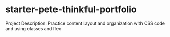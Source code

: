 # starter-pete-thinkful-portfolio
Project Description: Practice content layout and organization with CSS code and using classes and flex

